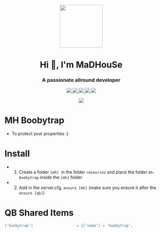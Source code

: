 <p align="center">
    <img width="140" src="https://icons.iconarchive.com/icons/iconarchive/red-orb-alphabet/128/Letter-M-icon.png" />  
    <h1 align="center">Hi 👋, I'm MaDHouSe</h1>
    <h3 align="center">A passionate allround developer </h3>    
</p>

<p align="center">
  <a href="https://github.com/MaDHouSe79/mh-boobytrap/issues">
    <img src="https://img.shields.io/github/issues/MaDHouSe79/mh-boobytrap"/> 
  </a>
  <a href="https://github.com/MaDHouSe79/mh-boobytrap/watchers">
    <img src="https://img.shields.io/github/watchers/MaDHouSe79/mh-boobytrap"/> 
  </a> 
  <a href="https://github.com/MaDHouSe79/mh-boobytrap/network/members">
    <img src="https://img.shields.io/github/forks/MaDHouSe79/mh-boobytrap"/> 
  </a>  
  <a href="https://github.com/MaDHouSe79/mh-boobytrap/stargazers">
    <img src="https://img.shields.io/github/stars/MaDHouSe79/mh-boobytrap?color=white"/> 
  </a>
  <a href="https://github.com/MaDHouSe79/mh-boobytrap/blob/main/LICENSE">
    <img src="https://img.shields.io/github/license/MaDHouSe79/mh-boobytrap?color=black"/> 
  </a>      
</p>

<p align="center">
  <img alig src="https://github-profile-trophy.vercel.app/?username=MaDHouSe79&margin-w=15&column=6" />
</p>

# MH Boobytrap
- To protect your properties :)

# Install
- 1. Create a folder `[mh] `in the folder `resources` and place the folder `mh-boobytrap` inside the `[mh]` folder
- 2. Add in the server.cfg, `ensure [mh]` (make sure you ensure it after the `ensure [qb]`)

# QB Shared Items
```lua
['boobytrap'] 		 			 = {['name'] = 'boobytrap', 					['label'] = 'Boobytrap', 				['weight'] = 3000, 		['type'] = 'item', 		['image'] = 'boobytrap.png', 			['unique'] = true, 		['useable'] = true, 	['shouldClose'] = true,	   ['combinable'] = nil,   ['description'] = 'A boobytrap landmine'},
```
